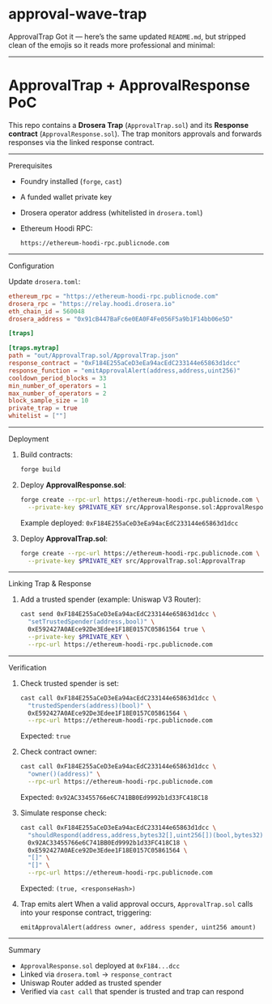# approval-wave-trap
ApprovalTrap
Got it — here’s the same updated `README.md`, but stripped clean of the emojis so it reads more professional and minimal:

---

# ApprovalTrap + ApprovalResponse PoC

This repo contains a **Drosera Trap** (`ApprovalTrap.sol`) and its **Response contract** (`ApprovalResponse.sol`).
The trap monitors approvals and forwards responses via the linked response contract.

---

Prerequisites
* Foundry installed (`forge`, `cast`)
* A funded wallet private key
* Drosera operator address (whitelisted in `drosera.toml`)
* Ethereum Hoodi RPC:

  ```
  https://ethereum-hoodi-rpc.publicnode.com
  ```

---

Configuration

Update `drosera.toml`:

```toml
ethereum_rpc = "https://ethereum-hoodi-rpc.publicnode.com"
drosera_rpc = "https://relay.hoodi.drosera.io"
eth_chain_id = 560048
drosera_address = "0x91cB447BaFc6e0EA0F4Fe056F5a9b1F14bb06e5D"

[traps]

[traps.mytrap]
path = "out/ApprovalTrap.sol/ApprovalTrap.json"
response_contract = "0xF184E255aCeD3eEa94acEdC233144e65863d1dcc"
response_function = "emitApprovalAlert(address,address,uint256)"
cooldown_period_blocks = 33
min_number_of_operators = 1
max_number_of_operators = 2
block_sample_size = 10
private_trap = true
whitelist = [""]
```

---

Deployment

1. Build contracts:

   ```bash
   forge build
   ```

2. Deploy **ApprovalResponse.sol**:

   ```bash
   forge create --rpc-url https://ethereum-hoodi-rpc.publicnode.com \
     --private-key $PRIVATE_KEY src/ApprovalResponse.sol:ApprovalResponse
   ```

   Example deployed: `0xF184E255aCeD3eEa94acEdC233144e65863d1dcc`

3. Deploy **ApprovalTrap.sol**:

   ```bash
   forge create --rpc-url https://ethereum-hoodi-rpc.publicnode.com \
     --private-key $PRIVATE_KEY src/ApprovalTrap.sol:ApprovalTrap
   ```

---

Linking Trap & Response

1. Add a trusted spender (example: Uniswap V3 Router):

   ```bash
   cast send 0xF184E255aCeD3eEa94acEdC233144e65863d1dcc \
     "setTrustedSpender(address,bool)" \
     0xE592427A0AEce92De3Edee1F18E0157C05861564 true \
     --private-key $PRIVATE_KEY \
     --rpc-url https://ethereum-hoodi-rpc.publicnode.com
   ```

---

Verification

1. Check trusted spender is set:

   ```bash
   cast call 0xF184E255aCeD3eEa94acEdC233144e65863d1dcc \
     "trustedSpenders(address)(bool)" \
     0xE592427A0AEce92De3Edee1F18E0157C05861564 \
     --rpc-url https://ethereum-hoodi-rpc.publicnode.com
   ```

   Expected: `true`

2. Check contract owner:

   ```bash
   cast call 0xF184E255aCeD3eEa94acEdC233144e65863d1dcc \
     "owner()(address)" \
     --rpc-url https://ethereum-hoodi-rpc.publicnode.com
   ```

   Expected: `0x92AC33455766e6C741BB0Ed9992b1d33FC418C18`

3. Simulate response check:

   ```bash
   cast call 0xF184E255aCeD3eEa94acEdC233144e65863d1dcc \
     "shouldRespond(address,address,bytes32[],uint256[])(bool,bytes32)" \
     0x92AC33455766e6C741BB0Ed9992b1d33FC418C18 \
     0xE592427A0AEce92De3Edee1F18E0157C05861564 \
     "[]" \
     "[]" \
     --rpc-url https://ethereum-hoodi-rpc.publicnode.com
   ```

   Expected: `(true, <responseHash>)`

4. Trap emits alert
   When a valid approval occurs, `ApprovalTrap.sol` calls into your response contract, triggering:

   ```
   emitApprovalAlert(address owner, address spender, uint256 amount)
   ```

---

Summary

* `ApprovalResponse.sol` deployed at `0xF184...dcc`
* Linked via `drosera.toml` → `response_contract`
* Uniswap Router added as trusted spender
* Verified via `cast call` that spender is trusted and trap can respond
